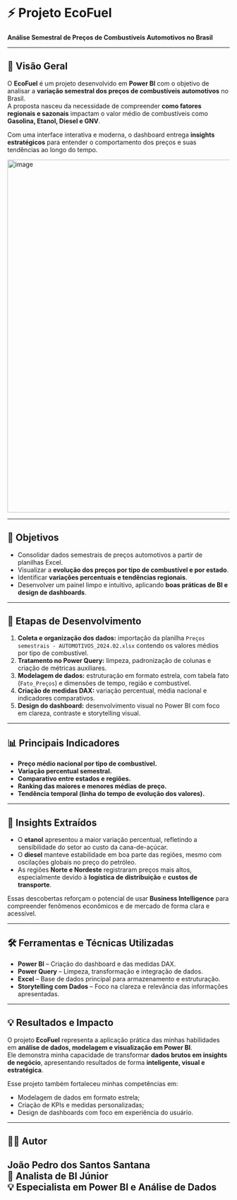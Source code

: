 # ⚡ Projeto EcoFuel  
**Análise Semestral de Preços de Combustíveis Automotivos no Brasil**

---

## 🧭 Visão Geral

O **EcoFuel** é um projeto desenvolvido em **Power BI** com o objetivo de analisar a **variação semestral dos preços de combustíveis automotivos** no Brasil.  
A proposta nasceu da necessidade de compreender **como fatores regionais e sazonais** impactam o valor médio de combustíveis como **Gasolina, Etanol, Diesel e GNV**.

Com uma interface interativa e moderna, o dashboard entrega **insights estratégicos** para entender o comportamento dos preços e suas tendências ao longo do tempo.

<img width="1454" height="798" alt="image" src="https://github.com/user-attachments/assets/cad81e0b-05c4-43f7-b72a-e38fb68f8d9d" />

---

## 🎯 Objetivos

- Consolidar dados semestrais de preços automotivos a partir de planilhas Excel.  
- Visualizar a **evolução dos preços por tipo de combustível e por estado**.  
- Identificar **variações percentuais e tendências regionais**.  
- Desenvolver um painel limpo e intuitivo, aplicando **boas práticas de BI e design de dashboards**.  

---

## 🧩 Etapas de Desenvolvimento

1. **Coleta e organização dos dados:** importação da planilha `Preços semestrais - AUTOMOTIVOS_2024.02.xlsx` contendo os valores médios por tipo de combustível.  
2. **Tratamento no Power Query:** limpeza, padronização de colunas e criação de métricas auxiliares.  
3. **Modelagem de dados:** estruturação em formato estrela, com tabela fato (`Fato_Preços`) e dimensões de tempo, região e combustível.  
4. **Criação de medidas DAX:** variação percentual, média nacional e indicadores comparativos.  
5. **Design do dashboard:** desenvolvimento visual no Power BI com foco em clareza, contraste e storytelling visual.  

---

## 📊 Principais Indicadores

- **Preço médio nacional por tipo de combustível.**  
- **Variação percentual semestral.**  
- **Comparativo entre estados e regiões.**  
- **Ranking das maiores e menores médias de preço.**  
- **Tendência temporal (linha do tempo de evolução dos valores).**

---

## 🧠 Insights Extraídos

- O **etanol** apresentou a maior variação percentual, refletindo a sensibilidade do setor ao custo da cana-de-açúcar.  
- O **diesel** manteve estabilidade em boa parte das regiões, mesmo com oscilações globais no preço do petróleo.  
- As regiões **Norte e Nordeste** registraram preços mais altos, especialmente devido à **logística de distribuição** e **custos de transporte**.  

Essas descobertas reforçam o potencial de usar **Business Intelligence** para compreender fenômenos econômicos e de mercado de forma clara e acessível.

---

## 🛠️ Ferramentas e Técnicas Utilizadas

- **Power BI** – Criação do dashboard e das medidas DAX.  
- **Power Query** – Limpeza, transformação e integração de dados.  
- **Excel** – Base de dados principal para armazenamento e estruturação.  
- **Storytelling com Dados** – Foco na clareza e relevância das informações apresentadas.  

---

## 💡 Resultados e Impacto

O projeto **EcoFuel** representa a aplicação prática das minhas habilidades em **análise de dados, modelagem e visualização em Power BI**.  
Ele demonstra minha capacidade de transformar **dados brutos em insights de negócio**, apresentando resultados de forma **inteligente, visual e estratégica**.

Esse projeto também fortaleceu minhas competências em:
- Modelagem de dados em formato estrela;  
- Criação de KPIs e medidas personalizadas;  
- Design de dashboards com foco em experiência do usuário.

---

## 👨‍💻 Autor

**João Pedro dos Santos Santana**  
📍 Analista de BI Júnior  
💡 Especialista em Power BI e Análise de Dados  
---
